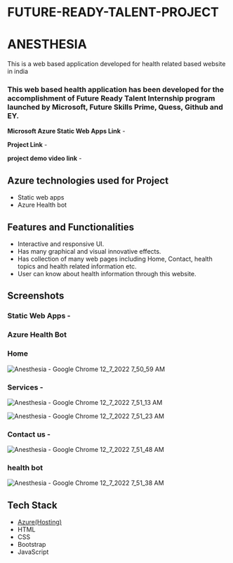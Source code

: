 # FUTURE-READY-TALENT-PROJECT
# ANESTHESIA

This is a web based application developed for health related based website in india

### This web based health application has been developed for the accomplishment of Future Ready Talent Internship program launched by Microsoft, Future Skills Prime, Quess, Github and EY.

**Microsoft Azure Static Web Apps Link** - 

**Project Link** -

**project demo video link** - 

## Azure technologies used for Project

- Static web apps
- Azure Health bot

## Features and Functionalities 

- Interactive and responsive UI.
- Has many graphical and visual innovative effects.
- Has collection of many web pages including Home, Contact, health topics and health related information etc.
- User can know about health information through this website.

## Screenshots

### Static Web Apps -



### Azure Health Bot


### Home
![Anesthesia - Google Chrome 12_7_2022 7_50_59 AM](https://user-images.githubusercontent.com/119958517/206072216-8e9ced85-cf6e-45f6-8da1-229a542ebc68.png)

### Services -
![Anesthesia - Google Chrome 12_7_2022 7_51_13 AM](https://user-images.githubusercontent.com/119958517/206072359-21448465-e014-4ac7-866b-c5a1dbca10c8.png)

![Anesthesia - Google Chrome 12_7_2022 7_51_23 AM](https://user-images.githubusercontent.com/119958517/206072374-db484583-4b82-40d3-8a41-531a744596b9.png)

### Contact us -
![Anesthesia - Google Chrome 12_7_2022 7_51_48 AM](https://user-images.githubusercontent.com/119958517/206072431-77caf395-592d-4428-8039-23fd5a95ff02.png)

### health bot
![Anesthesia - Google Chrome 12_7_2022 7_51_38 AM](https://user-images.githubusercontent.com/119958517/206072405-63e9708b-4258-49aa-b6a7-e15086d99d6b.png)


## Tech Stack 

- [Azure(Hosting)](https://azure.microsoft.com/en-in/features/azure-portal/)
- HTML
- CSS
- Bootstrap
- JavaScript
